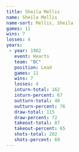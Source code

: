 ```yaml
---
title: Sheila Mellis
name: Sheila Mellis
name-sort: Mellis, Sheila
games: 11
wins: 7
losses: 4
years:
 - year: 1982
   event: Hearts
   team: "BC"
   position: Lead
   games: 11
   wins: 7
   losses: 4
   inturn-total: 162
   inturn-percent: 67
   outturn-total: 40
   outturn-percent: 76
   draw-total: 115
   draw-percent: 72
   takeout-total: 87
   takeout-percent: 65
   shots-total: 202
   shots-percent: 69
---
```

